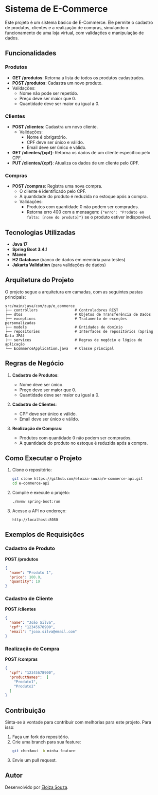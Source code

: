 # Sistema de E-Commerce
Este projeto é um sistema básico de E-Commerce. 
Ele permite o cadastro de produtos, clientes e a realização de compras, simulando o 
funcionamento de uma loja virtual, com validações e manipulação de dados. 


## Funcionalidades

### Produtos
- **GET /produtos**: Retorna a lista de todos os produtos cadastrados.
- **POST /produtos**: Cadastra um novo produto.
- Validações:
    - Nome não pode ser repetido.
    - Preço deve ser maior que 0.
    - Quantidade deve ser maior ou igual a 0.

### Clientes
- **POST /clientes**: Cadastra um novo cliente.
  - Validações:
    - Nome é obrigatório.
    - CPF deve ser único e válido.
    - Email deve ser único e válido.
- **GET /clientes/{cpf}**: Retorna os dados de um cliente específico pelo CPF.
- **PUT /clientes/{cpf}**: Atualiza os dados de um cliente pelo CPF.

### Compras
- **POST /compras**: Registra uma nova compra.
  - O cliente é identificado pelo CPF.
  - A quantidade do produto é reduzida no estoque após a compra.
  - Validações:
    - Produtos com quantidade 0 não podem ser comprados.
    - Retorna erro 400 com a mensagem: `{"erro": "Produto em falta: [nome do produto]"}` se o produto estiver indisponível.

## Tecnologias Utilizadas
- **Java 17**
- **Spring Boot 3.4.1**
- **Maven**
- **H2 Database** (banco de dados em memória para testes)
- **Jakarta Validation** (para validações de dados)

## Arquitetura do Projeto

O projeto segue a arquitetura em camadas, com as seguintes pastas principais:

```plaintext
src/main/java/com/zup/e_commerce
├── controllers                 # Controladores REST
├── dtos                        # Objetos de Transferência de Dados
├── exceptions                  # Tratamento de exceções personalizadas
├── models                      # Entidades de domínio
├── repositories                # Interfaces de repositórios (Spring Data JPA)
├── services                    # Regras de negócio e lógica de aplicação
└── EcommerceApplication.java   # Classe principal
```

## Regras de Negócio
1. **Cadastro de Produtos**:
   - Nome deve ser único.
   - Preço deve ser maior que 0.
   - Quantidade deve ser maior ou igual a 0.
   
2. **Cadastro de Clientes**:
   - CPF deve ser único e válido.
   - Email deve ser único e válido.

3. **Realização de Compras**:
   - Produtos com quantidade 0 não podem ser comprados.
   - A quantidade do produto no estoque é reduzida após a compra.


## Como Executar o Projeto

1. Clone o repositório:
   ```bash
   git clone https://github.com/eloiza-souza/e-commerce-api.git
   cd e-commerce-api
   ```

2. Compile e execute o projeto:
   ```bash
   ./mvnw spring-boot:run
   ```

3. Acesse a API no endereço:
   ```
   http://localhost:8080
   ```

## Exemplos de Requisições

### Cadastro de Produto
**POST /produtos**
```json
{
  "name": "Produto 1",
  "price": 100.0,
  "quantity": 10
}
```
### Cadastro de Cliente
**POST /clientes**
```json
{
  "name": "João Silva",
  "cpf": "12345678900",
  "email": "joao.silva@email.com"
}
```
### Realização de Compra
**POST /compras**
```json
{
  "cpf": "12345678900",
  "productNames":  [
    "Produto1",
    "Produto2"
  ]
}
```


## Contribuição

Sinta-se à vontade para contribuir com melhorias para este projeto. Para isso:
1. Faça um fork do repositório.
2. Crie uma branch para sua feature:
   ```bash
   git checkout -b minha-feature
   ```
3. Envie um pull request.

## Autor

Desenvolvido por [Eloiza Souza](https://github.com/eloiza-souza).

